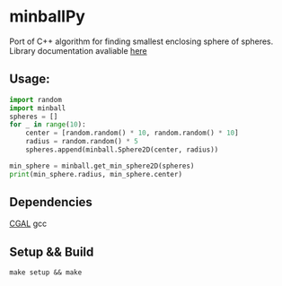 # minballPy
Port of C++ algorithm for finding smallest enclosing sphere of spheres. Library documentation avaliable [here](http://doc.cgal.org/latest/Bounding_volumes/classCGAL_1_1Min__sphere__of__spheres__d.html#af9d984199150f79be185b3cb526399b9)


## Usage:

```python
import random
import minball
spheres = []
for _ in range(10):
    center = [random.random() * 10, random.random() * 10]
    radius = random.random() * 5
    spheres.append(minball.Sphere2D(center, radius))

min_sphere = minball.get_min_sphere2D(spheres)
print(min_sphere.radius, min_sphere.center)
```

## Dependencies
[CGAL](http://doc.cgal.org/latest/Manual/installation.html)
gcc

## Setup && Build

`make setup && make`
